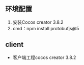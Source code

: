 ## 环境配置
1. 安装Cocos creator 3.8.2
2. cmd：npm install protobufjs@5

## client
- 客户端工程cocos creator 3.8.2
